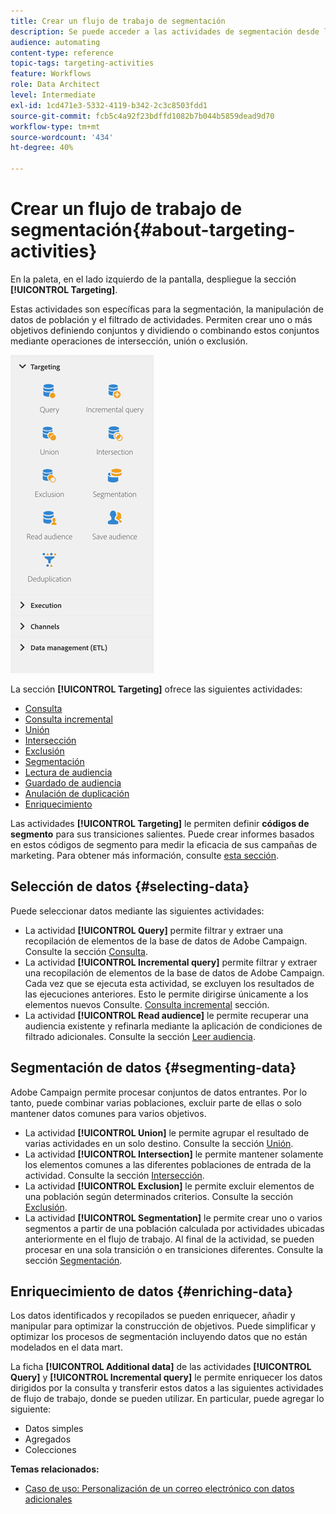 ```yaml
---
title: Crear un flujo de trabajo de segmentación
description: Se puede acceder a las actividades de segmentación desde la parte izquierda de la pantalla.
audience: automating
content-type: reference
topic-tags: targeting-activities
feature: Workflows
role: Data Architect
level: Intermediate
exl-id: 1cd471e3-5332-4119-b342-2c3c8503fdd1
source-git-commit: fcb5c4a92f23bdffd1082b7b044b5859dead9d70
workflow-type: tm+mt
source-wordcount: '434'
ht-degree: 40%

---
```


# Crear un flujo de trabajo de segmentación{#about-targeting-activities}

En la paleta, en el lado izquierdo de la pantalla, despliegue la sección **[!UICONTROL Targeting]**.

Estas actividades son específicas para la segmentación, la manipulación de datos de población y el filtrado de actividades. Permiten crear uno o más objetivos definiendo conjuntos y dividiendo o combinando estos conjuntos mediante operaciones de intersección, unión o exclusión.

![](assets/wkf_targeting_activities.png)

La sección **[!UICONTROL Targeting]** ofrece las siguientes actividades:

* [Consulta](../../automating/using/query.md)
* [Consulta incremental](../../automating/using/incremental-query.md)
* [Unión](../../automating/using/union.md)
* [Intersección](../../automating/using/intersection.md)
* [Exclusión](../../automating/using/exclusion.md)
* [Segmentación](../../automating/using/segmentation.md)
* [Lectura de audiencia](../../automating/using/read-audience.md)
* [Guardado de audiencia](../../automating/using/save-audience.md)
* [Anulación de duplicación](../../automating/using/deduplication.md)
* [Enriquecimiento](../../automating/using/enrichment.md)

Las actividades **[!UICONTROL Targeting]** le permiten definir **códigos de segmento** para sus transiciones salientes. Puede crear informes basados en estos códigos de segmento para medir la eficacia de sus campañas de marketing. Para obtener más información, consulte [esta sección](../../reporting/using/creating-a-report-workflow-segment.md).

## Selección de datos {#selecting-data}

Puede seleccionar datos mediante las siguientes actividades:

* La actividad **[!UICONTROL Query]** permite filtrar y extraer una recopilación de elementos de la base de datos de Adobe Campaign. Consulte la sección [Consulta](../../automating/using/query.md).
* La actividad **[!UICONTROL Incremental query]** permite filtrar y extraer una recopilación de elementos de la base de datos de Adobe Campaign. Cada vez que se ejecuta esta actividad, se excluyen los resultados de las ejecuciones anteriores. Esto le permite dirigirse únicamente a los elementos nuevos Consulte. [Consulta incremental](../../automating/using/incremental-query.md) sección.
* La actividad **[!UICONTROL Read audience]** le permite recuperar una audiencia existente y refinarla mediante la aplicación de condiciones de filtrado adicionales. Consulte la sección [Leer audiencia](../../automating/using/read-audience.md).

## Segmentación de datos {#segmenting-data}

Adobe Campaign permite procesar conjuntos de datos entrantes. Por lo tanto, puede combinar varias poblaciones, excluir parte de ellas o solo mantener datos comunes para varios objetivos.

* La actividad **[!UICONTROL Union]** le permite agrupar el resultado de varias actividades en un solo destino. Consulte la sección [Unión](../../automating/using/union.md).
* La actividad **[!UICONTROL Intersection]** le permite mantener solamente los elementos comunes a las diferentes poblaciones de entrada de la actividad. Consulte la sección [Intersección](../../automating/using/intersection.md).
* La actividad **[!UICONTROL Exclusion]** le permite excluir elementos de una población según determinados criterios. Consulte la sección [Exclusión](../../automating/using/exclusion.md).
* La actividad **[!UICONTROL Segmentation]** le permite crear uno o varios segmentos a partir de una población calculada por actividades ubicadas anteriormente en el flujo de trabajo. Al final de la actividad, se pueden procesar en una sola transición o en transiciones diferentes. Consulte la sección [Segmentación](../../automating/using/segmentation.md).

## Enriquecimiento de datos {#enriching-data}

Los datos identificados y recopilados se pueden enriquecer, añadir y manipular para optimizar la construcción de objetivos. Puede simplificar y optimizar los procesos de segmentación incluyendo datos que no están modelados en el data mart.

La ficha **[!UICONTROL Additional data]** de las actividades **[!UICONTROL Query]** y **[!UICONTROL Incremental query]** le permite enriquecer los datos dirigidos por la consulta y transferir estos datos a las siguientes actividades de flujo de trabajo, donde se pueden utilizar. En particular, puede agregar lo siguiente:

* Datos simples
* Agregados
* Colecciones

**Temas relacionados:**

* [Caso de uso: Personalización de un correo electrónico con datos adicionales](../../automating/using/personalizing-email-with-additional-data.md)
